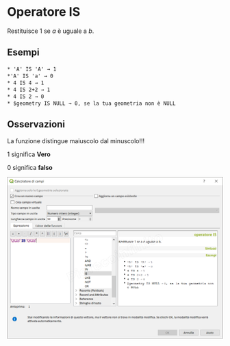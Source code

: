 # Operatore IS

Restituisce 1 se _a_ è uguale a _b_.

## Esempi
```
* 'A' IS 'A' → 1
*'A' IS 'a' → 0
* 4 IS 4 → 1
* 4 IS 2+2 → 1
* 4 IS 2 → 0
* $geometry IS NULL → 0, se la tua geometria non è NULL
```

## Osservazioni

La funzione distingue maiuscolo dal minuscolo!!!

1 significa **Vero**

0 significa **falso**

![](/img/operatori/IS1.png)
